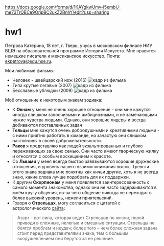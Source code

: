 https://docs.google.com/forms/d/1KAYgkwUmv-i5embU-me73TrQBCe9OripBC2ukZ2BnhY/edit?usp=sharing

# hw1
Петрова Катерина, 18 лет, г. Тверь, учусь в московском филиале НИУ ВШЭ на образовательной программе История Искусств.
 Мне нравятся немецкие писатели и мексиканское искусство. Почта: <ekpetrova@edu.hse.ru>.

Мои любимые фильмы: 
* Человек - швейцарский нож (2016) ![кадр из фильма](http://www.kinozala.net/_nw/783/63978246.jpg)
* Типа крутые легавые (2007) ![кадр из фильма](https://theplaylist.net/wp-content/uploads/2017/06/Hot-Fuzz-Simon-Pegg-Nick-Frost-1200x520.jpg)
* Бесславные ублюдки (2009) ![кадр из фильма](http://media2.fdncms.com/sevendaysvt/imager/u/original/2659894/ib2.png) 

Моё отношение к некоторым знакам зодиака: 
* К **Овнам** у меня не очень хорошее отношение - они мне кажутся иногда слишком заносчивыми и амбициозными, и не замечающими чужие чувства людьми. Однако, они хорошие лидеры и всегда добиваются поставленных задач
* **Тельцы** мне кажутся очень добродушными и креативными людьми - с ними приятно работать в команде, но зачастую они слишком настойчивы в своей доброжелательности. 
* **Раков** я представляю как людей экзальтированных и глубоко переживающих за свою семью. Они часто имеют творческую жилку и относятся с особым восхищением к красоте. 
* Со **Львами** у меня всегда быстро завязываются хорошие дружеские отношения, и уровень нашего  взаимопонимания высок. Тревоги этого знака зодиака мне понятны как ничьи другие, хоть я не всегда знаю, какие слова лучше подобрать для их поддержки. 
* К другим **Скорпионам** у меня появляется заинтересованность с самого момента знакомства, однако они не часто задерживаются в моём кругу общения, из-за чего общение никогда не переходит в более высокий уровень, нежели приятельский. 
* Говоря о **Стрельцах**, могу согласиться с цитатой с астрологического [сайта](https://horo.mail.ru/horoscope/zodiac/):
>Азарт – вот сила, которая ведет Стрельцов по жизни, порой приводя в сложные, нелепые и смешные ситуации. Стрельцы не боятся проблем  и неудач; более того – чем более сложная задача стоит перед представителями знака, тем с большим воодушевлением они берутся за ее решение.
